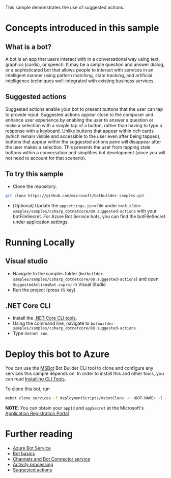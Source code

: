 ﻿This sample demonstrates the use of suggested actions.
# Concepts introduced in this sample
## What is a bot?
A bot is an app that users interact with in a conversational way using text, graphics (cards), or speech. It may be a simple question and answer dialog,
or a sophisticated bot that allows people to interact with services in an intelligent manner using pattern matching,
state tracking, and artificial intelligence techniques well-integrated with existing business services.

## Suggested actions
Suggested actions enable your bot to present buttons that the user can tap to provide input. Suggested actions appear close to the composer and enhance
user experience by enabling the user to answer a question or make a selection with a simple tap of a button, rather than having to type a response with
a keyboard. Unlike buttons that appear within rich cards (which remain visible and accessible to the user even after being tapped), buttons that appear
within the suggested actions pane will disappear after the user makes a selection. This prevents the user from tapping stale buttons within a conversation
and simplifies bot development (since you will not need to account for that scenario).

## To try this sample
- Clone the repository.
```bash
git clone https://github.com/microsoft/botbuilder-samples.git
```
- [Optional] Update the `appsettings.json` file under `botbuilder-samples/samples/csharp_dotnetcore/08.suggested-actions` with your botFileSecret.  For Azure Bot Service bots, you can find the botFileSecret under application settings.

# Running Locally

## Visual studio
- Navigate to the samples folder (`botbuilder-samples/samples/csharp_dotnetcore/08.suggested-actions`) and open `SuggestedActionsBot.csproj` in Visual Studio 
- Run the project (press `F5` key)

## .NET Core CLI
- Install the [.NET Core CLI tools](https://docs.microsoft.com/en-us/dotnet/core/tools/?tabs=netcore2x).
- Using the command line, navigate to `botbuilder-samples/samples/csharp_dotnetcore/08.suggested-actions`
- Type `dotnet run`.

# Deploy this bot to Azure
You can use the [MSBot](https://github.com/microsoft/botbuilder-tools) Bot Builder CLI tool to clone and configure any services this sample depends on. In order to install this and other tools, you can read [Installing CLI Tools](../../../Installing_CLI_tools.md).

To clone this bot, run

```bash
msbot clone services -f deploymentScripts/msbotClone -n <BOT-NAME> -l <Azure-location> --subscriptionId <Azure-subscription-id> --appId <YOUR APP ID> --appSecret <YOUR APP SECRET PASSWORD>
```

**NOTE**: You can obtain your `appId` and `appSecret` at the Microsoft's [Application Registration Portal](https://apps.dev.microsoft.com/)

# Further reading
- [Azure Bot Service](https://docs.microsoft.com/en-us/azure/bot-service/bot-service-overview-introduction?view=azure-bot-service-4.0)
- [Bot basics](https://docs.microsoft.com/en-us/azure/bot-service/bot-builder-basics?view=azure-bot-service-4.0)
- [Channels and Bot Connector service](https://docs.microsoft.com/en-us/azure/bot-service/bot-concepts?view=azure-bot-service-4.0)
- [Activity processing](https://docs.microsoft.com/en-us/azure/bot-service/bot-builder-concept-activity-processing?view=azure-bot-service-4.0)
- [Suggested actions](https://docs.microsoft.com/en-us/azure/bot-service/nodejs/bot-builder-nodejs-send-suggested-actions?view=azure-bot-service-4.0)

